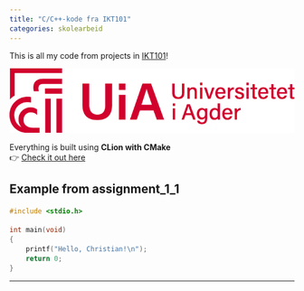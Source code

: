 ```yaml
---
title: "C/C++-kode fra IKT101"
categories: skolearbeid
---
```



This is all my code from projects in [IKT101](https://www.uia.no/studier/emner/2024/host/ikt101.html)!

![Screenshot](https://raw.githubusercontent.com/jonathand-cf/assignments/main/uia-horisontal-med-navn-positiv.png)

Everything is built using **CLion with CMake**  
👉 [Check it out here](https://github.com/jonathand-cf/assignments)

## Example from assignment_1_1

```c
#include <stdio.h>

int main(void)
{
    printf("Hello, Christian!\n");
    return 0;
}
```

---

